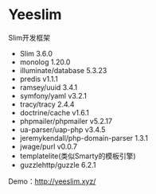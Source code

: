# Yeeslim

Slim开发框架

- Slim 3.6.0  
- monolog 1.20.0  
- illuminate/database 5.3.23   
- predis v1.1.1  
- ramsey/uuid  3.4.1  
- symfony/yaml  v3.2.1    
- tracy/tracy  2.4.4 
- doctrine/cache  v1.6.1  
- phpmailer/phpmailer  v5.2.17  
- ua-parser/uap-php v3.4.5
- jeremykendall/php-domain-parser  1.3.1  
- jwage/purl v0.0.7  
- templatelite(类似Smarty的模板引擎)  
- guzzlehttp/guzzle  6.2.1  

Demo：<http://yeeslim.xyz/>

